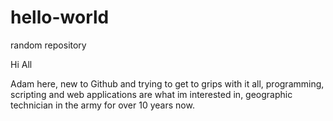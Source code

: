 # hello-world
random repository

Hi All

Adam here, new to Github and trying to get to grips with it all, programming, scripting and web applications are what im interested in, geographic technician in the army for over 10 years now.
